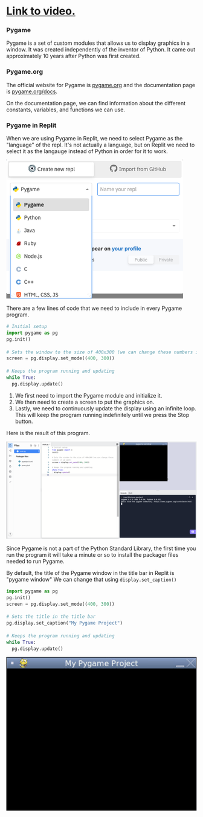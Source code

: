 # [Link to video.](https://www.youtube.com/watch?v=ZQq2anSn05o&list=PLVD25niNi0BnkkXdVEuU66WgUHMI_Z0h5&index=1)

### Pygame

Pygame is a set of custom modules that allows us to display graphics in a window. It was created independently of the inventor of Python. It came out approximately 10 years after Python was first created.

### Pygame.org

The official website for Pygame is [pygame.org](http://www.pygame.org) and the documentation page is [pygame.org/docs](http://www.pygame.org/docs/).

On the documentation page, we can find information about the different constants, variables, and functions we can use.

### Pygame in Replit

When we are using Pygame in Replit, we need to select Pygame as the "language" of the repl. It's not actually a language, but on Replit we need to select it as the langauge instead of Python in order for it to work.

![](../Images/Pygame_Select.png)

There are a few lines of code that we need to include in every Pygame program.

```python
# Initial setup
import pygame as pg
pg.init()

# Sets the window to the size of 400x300 (we can change these numbers if we want)
screen = pg.display.set_mode((400, 300))

# Keeps the program running and updating
while True:
  pg.display.update()
```

1. We first need to import the Pygame module and initialize it. 
2. We then need to create a screen to put the graphics on.
3. Lastly, we need to continuously update the display using an infinite loop. This will keep the program running indefinitely until we press the Stop button.

Here is the result of this program.

![](../Images/Pygame_Basics.png)

Since Pygame is not a part of the Python Standard Library, the first time you run the program it will take a minute or so to install the packager files needed to run Pygame.

By default, the title of the Pygame window in the title bar in Replit is "pygame window" We can change that using `display.set_caption()`

```python
import pygame as pg
pg.init()
screen = pg.display.set_mode((400, 300))

# Sets the title in the title bar
pg.display.set_caption("My Pygame Project") 

# Keeps the program running and updating
while True:
  pg.display.update()
```

![](../Images/Pygame_Caption.png)
